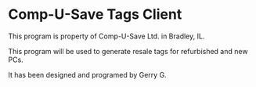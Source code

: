 # Comp-U-Save Tags Client

This program is property of Comp-U-Save Ltd. in Bradley, IL. 

This program will be used to generate resale tags for refurbished and new PCs.

It has been designed and programed by Gerry G.
